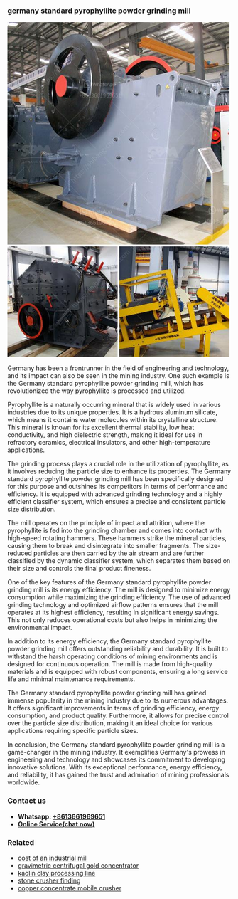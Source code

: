 <h3>germany standard pyrophyllite powder grinding mill</h3><img src='1702953229.jpg' alt=''><p>Germany has been a frontrunner in the field of engineering and technology, and its impact can also be seen in the mining industry. One such example is the Germany standard pyrophyllite powder grinding mill, which has revolutionized the way pyrophyllite is processed and utilized.</p><p>Pyrophyllite is a naturally occurring mineral that is widely used in various industries due to its unique properties. It is a hydrous aluminum silicate, which means it contains water molecules within its crystalline structure. This mineral is known for its excellent thermal stability, low heat conductivity, and high dielectric strength, making it ideal for use in refractory ceramics, electrical insulators, and other high-temperature applications.</p><p>The grinding process plays a crucial role in the utilization of pyrophyllite, as it involves reducing the particle size to enhance its properties. The Germany standard pyrophyllite powder grinding mill has been specifically designed for this purpose and outshines its competitors in terms of performance and efficiency. It is equipped with advanced grinding technology and a highly efficient classifier system, which ensures a precise and consistent particle size distribution.</p><p>The mill operates on the principle of impact and attrition, where the pyrophyllite is fed into the grinding chamber and comes into contact with high-speed rotating hammers. These hammers strike the mineral particles, causing them to break and disintegrate into smaller fragments. The size-reduced particles are then carried by the air stream and are further classified by the dynamic classifier system, which separates them based on their size and controls the final product fineness.</p><p>One of the key features of the Germany standard pyrophyllite powder grinding mill is its energy efficiency. The mill is designed to minimize energy consumption while maximizing the grinding efficiency. The use of advanced grinding technology and optimized airflow patterns ensures that the mill operates at its highest efficiency, resulting in significant energy savings. This not only reduces operational costs but also helps in minimizing the environmental impact.</p><p>In addition to its energy efficiency, the Germany standard pyrophyllite powder grinding mill offers outstanding reliability and durability. It is built to withstand the harsh operating conditions of mining environments and is designed for continuous operation. The mill is made from high-quality materials and is equipped with robust components, ensuring a long service life and minimal maintenance requirements.</p><p>The Germany standard pyrophyllite powder grinding mill has gained immense popularity in the mining industry due to its numerous advantages. It offers significant improvements in terms of grinding efficiency, energy consumption, and product quality. Furthermore, it allows for precise control over the particle size distribution, making it an ideal choice for various applications requiring specific particle sizes.</p><p>In conclusion, the Germany standard pyrophyllite powder grinding mill is a game-changer in the mining industry. It exemplifies Germany's prowess in engineering and technology and showcases its commitment to developing innovative solutions. With its exceptional performance, energy efficiency, and reliability, it has gained the trust and admiration of mining professionals worldwide.</p><h3>Contact us</h3><ul><li><strong>Whatsapp:&nbsp;<a href="https://wa.me/8613661969651">+8613661969651</a></strong></li><li><a href="https://swt.shibang-china.com/?git&amp;zhl&amp;germany standard pyrophyllite powder grinding mill"><strong>Online Service(chat now)</strong></a></li></ul><h3>Related</h3><ul><li><a href='cost of an industrial mill.md'>cost of an industrial mill</a></li><li><a href='gravimetric centrifugal gold concentrator.md'>gravimetric centrifugal gold concentrator</a></li><li><a href='kaolin clay processing line.md'>kaolin clay processing line</a></li><li><a href='stone crusher finding.md'>stone crusher finding</a></li><li><a href='copper concentrate mobile crusher.md'>copper concentrate mobile crusher</a></li></ul>